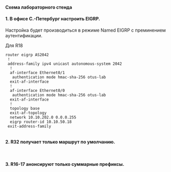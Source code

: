 #### Схема лабораторного стенда


#### 1. В офисе С.-Петербург настроить EIGRP.

Настройка будет производиться в режиме Named EIGRP с преминением аутентификации.

Для R18
```
router eigrp AS2042
 !
 address-family ipv4 unicast autonomous-system 2042
  !
  af-interface Ethernet0/1
   authentication mode hmac-sha-256 otus-lab
  exit-af-interface
  !
  af-interface Ethernet0/0
   authentication mode hmac-sha-256 otus-lab
  exit-af-interface
  !
  topology base
  exit-af-topology
  network 10.10.202.0 0.0.0.255
  eigrp router-id 10.10.50.18
 exit-address-family

```

```
```

#### 2. R32 получает только маршрут по умолчанию.

```
```

```
```
#### 3. R16-17 анонсируют только суммарные префиксы.
